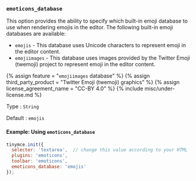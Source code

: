 ### `emoticons_database`

This option provides the ability to specify which built-in emoji database to use when rendering emojis in the editor. The following built-in emoji databases are available:
* `emojis` - This database uses Unicode characters to represent emoji in the editor content.
* `emojiimages` - This database uses images provided by the Twitter Emoji (twemoji) project to represent emoji in the editor content.

{% assign feature = "`emojiimages` database" %}
{% assign third_party_product = "Twitter Emoji (twemoji) graphics" %}
{% assign license_agreement_name = "CC-BY 4.0" %}
{% include misc/under-license.md %}

Type
: `String`

Default
: `emojis`

#### Example: Using `emoticons_database`

```js
tinymce.init({
  selector: 'textarea',  // change this value according to your HTML
  plugins: 'emoticons',
  toolbar: 'emoticons',
  emoticons_database: 'emojis'
});
```
